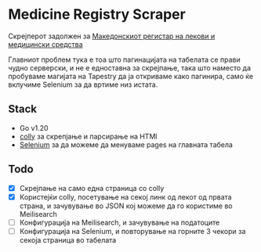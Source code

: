 # Medicine Registry Scraper

Скрејперот задолжен за [Македонскиот регистар на лекови и медицински средства](https://lekovi.zdravstvo.gov.mk/drugsregister/overview)

Главниот проблем тука е тоа што пагинацијата на табелата се прави чудно серверски, и не е едноставна за скрејпање, така што наместо да пробуваме магијата на Tapestry да ја откриваме како пагинира, само ќе вклучиме Selenium за да вртиме низ истата.

## Stack
- Go v1.20
- [colly](https://github.com/gocolly/colly) за скрепјање и парсирање на HTMl
- [Selenium](https://github.com/tebeka/selenium) за да можеме да менуваме pages на главната табела

## Todo
- [x] Скрејпање на само една страница со colly
- [x] Користејќи colly, посетување на секој линк од лекот од првата страна, и зачувување во JSON кој можеме да го користиме во Meilisearch
- [ ] Конфигурација на Meilisearch, и зачувување на податоците
- [ ] Конфигурација на Selenium, и повторување на горните 3 чекори за секоја страница во табелата
